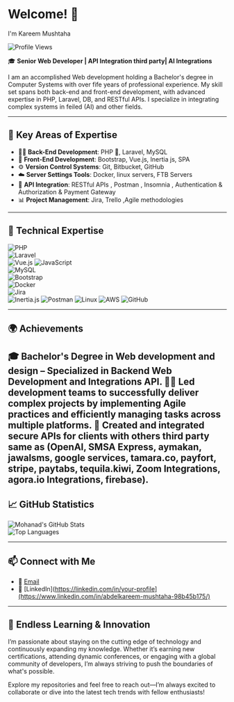 # Welcome! 👋  
I'm Kareem Mushtaha  

![Profile Views](https://visitor-badge.glitch.me/badge?page_id=kareemmushtaha)

🎓 **Senior Web Developer | API Integration third party| AI Integrations**  

I am an accomplished Web development holding a Bachelor's degree in Computer Systems with over fife years of professional experience. My skill set spans both back-end and front-end development, with advanced expertise in PHP, Laravel, DB, and RESTful APIs. I specialize in integrating complex systems in feiled (AI) and other fields.  

---

## 🎯 Key Areas of Expertise

- 🧑‍💻 **Back-End Development**: PHP 🐘, Laravel, MySQL
- 🎨 **Front-End Development**: Bootstrap, Vue.js, Inertia js, SPA
- ⚙️ **Version Control Systems**: Git, Bitbucket, GitHub  
- ☁️ **Server Settings Tools**: Docker, linux servers, FTB Servers
- 🔗 **API Integration**: RESTful APIs , Postman , Insomnia , Authentication & Authorization & Payment Gateway
- 📊 **Project Management**: Jira, Trello ,Agile methodologies  

---

## 📌 Technical Expertise
![PHP](https://img.shields.io/badge/PHP-777BB4?style=for-the-badge&logo=php&logoColor=white)  
![Laravel](https://img.shields.io/badge/Laravel-FF2D20?style=for-the-badge&logo=laravel&logoColor=white)  
![Vue.js](https://img.shields.io/badge/Vue.js-4FC08D?style=for-the-badge&logo=vue.js&logoColor=white)
![JavaScript](https://img.shields.io/badge/JavaScript-F7DF1E?style=for-the-badge&logo=javascript&logoColor=black)  
![MySQL](https://img.shields.io/badge/MySQL-4479A1?style=for-the-badge&logo=mysql&logoColor=white)  
![Bootstrap](https://img.shields.io/badge/Bootstrap-563D7C?style=for-the-badge&logo=bootstrap&logoColor=white)  
![Docker](https://img.shields.io/badge/Docker-2496ED?style=for-the-badge&logo=docker&logoColor=white)  
![Jira](https://img.shields.io/badge/Jira-0052CC?style=for-the-badge&logo=jira&logoColor=white)  
![Inertia.js](https://img.shields.io/badge/Inertia.js-1F2937?style=for-the-badge&logo=inertia&logoColor=white)
![Postman](https://img.shields.io/badge/Postman-FF6C37?style=for-the-badge&logo=postman&logoColor=white)
![Linux](https://img.shields.io/badge/Linux-FFD200?style=for-the-badge&logo=linux&logoColor=black)
![AWS](https://img.shields.io/badge/AWS-232F3E?style=for-the-badge&logo=amazonaws&logoColor=white)
![GitHub](https://img.shields.io/badge/GitHub-181717?style=for-the-badge&logo=github&logoColor=white)

---

## 🌍 Achievements  
🎓 **Bachelor's Degree in Web development and design** – Specialized in Backend Web Development and Integrations API.
👨‍💼 Led development teams to successfully deliver complex projects by implementing Agile practices and efficiently managing tasks across multiple platforms.
🔗 Created and integrated secure APIs for clients with others third party same as
(OpenAI, SMSA Express, aymakan, jawalsms, google services, tamara.co, payfort, stripe, paytabs, tequila.kiwi, Zoom Integrations, agora.io Integrations, firebase). 
---
 
## 📈 GitHub Statistics  
![Mohanad's GitHub Stats](https://github-readme-stats.vercel.app/api?username=kareemmushtaha&show_icons=true&theme=radical)  
![Top Languages](https://github-readme-stats.vercel.app/api/top-langs/?username=kareemmushtaha&layout=compact&theme=radical)  

---

## 📫 Connect with Me  
- 📧 [Email](mailto:kareemasemm@gmail.com)  
- 🔗 [LinkedIn](https://linkedin.com/in/your-profile](https://www.linkedin.com/in/abdelkareem-mushtaha-98b45b175/)   
---

## 🫵 Endless Learning & Innovation  
I’m passionate about staying on the cutting edge of technology and continuously expanding my knowledge. Whether it’s earning new certifications, attending dynamic conferences, or engaging with a global community of developers, I’m always striving to push the boundaries of what's possible.  

Explore my repositories and feel free to reach out—I’m always excited to collaborate or dive into the latest tech trends with fellow enthusiasts!
